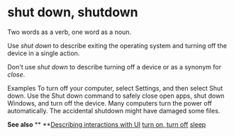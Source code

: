 # shut down, shutdown

Two words as a verb, one word as a noun. 

Use *shut down* to describe exiting the operating system and turning off the device in a single action. 

Don't use *shut down* to describe turning off a device or as a synonym for *close*.

Examples
To turn off your computer, select Settings, and then select Shut down.
Use the Shut down command to safely close open apps, shut down Windows, and turn off the device. 
Many computers turn the power off automatically.
The accidental shutdown might have damaged some files. 

**See also** **
**[Describing interactions with UI](/style-guide/procedures-instructions/describing-interactions-with-ui)
[turn on, turn off](/style-guide/a-z-word-list-term-collections/t/turn-on-turn-off)
[sleep](/style-guide/a-z-word-list-term-collections/s/sleep)
